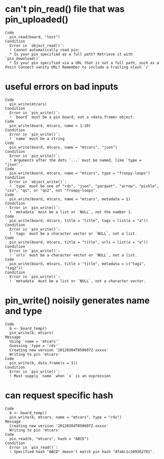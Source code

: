 # can't pin_read() file that was pin_uploaded()

    Code
      pin_read(board, "test")
    Condition
      Error in `object_read()`:
      ! Cannot automatically read pin:
      * Is your pin specified as a full path? Retrieve it with `pin_download()`
      * Is your pin specified via a URL that is not a full path, such as a Posit Connect vanity URL? Remember to include a trailing slash `/`

# useful errors on bad inputs

    Code
      pin_write(mtcars)
    Condition
      Error in `pin_write()`:
      ! `board` must be a pin board, not a <data.frame> object.
    Code
      pin_write(board, mtcars, name = 1:10)
    Condition
      Error in `pin_write()`:
      ! `name` must be a string
    Code
      pin_write(board, mtcars, name = "mtcars", "json")
    Condition
      Error in `pin_write()`:
      ! Arguments after the dots `...` must be named, like `type = "json"`.
    Code
      pin_write(board, mtcars, name = "mtcars", type = "froopy-loops")
    Condition
      Error in `object_write()`:
      ! `type` must be one of "rds", "json", "parquet", "arrow", "pickle", "csv", "qs", or "qs2", not "froopy-loops".
    Code
      pin_write(board, mtcars, name = "mtcars", metadata = 1)
    Condition
      Error in `pin_write()`:
      ! `metadata` must be a list or `NULL`, not the number 1.
    Code
      pin_write(board, mtcars, title = "title", tags = list(a = "a"))
    Condition
      Error in `pin_write()`:
      ! `tags` must be a character vector or `NULL`, not a list.
    Code
      pin_write(board, mtcars, title = "title", urls = list(a = "a"))
    Condition
      Error in `pin_write()`:
      ! `urls` must be a character vector or `NULL`, not a list.
    Code
      pin_write(board, mtcars, title = "title", metadata = c("tag1", "tag2"))
    Condition
      Error in `pin_write()`:
      ! `metadata` must be a list or `NULL`, not a character vector.

# pin_write() noisily generates name and type

    Code
      b <- board_temp()
      pin_write(b, mtcars)
    Message
      Using `name = 'mtcars'`
      Guessing `type = 'rds'`
      Creating new version '20120304T050607Z-xxxxx'
      Writing to pin 'mtcars'
    Code
      pin_write(b, data.frame(x = 1))
    Condition
      Error in `pin_write()`:
      ! Must supply `name` when `x` is an expression

# can request specific hash

    Code
      b <- board_temp()
      pin_write(b, mtcars, name = "mtcars", type = "rds")
    Message
      Creating new version '20120304T050607Z-xxxxx'
      Writing to pin 'mtcars'
    Code
      pin_read(b, "mtcars", hash = "ABCD")
    Condition
      Error in `pin_read()`:
      ! Specified hash "ABCD" doesn't match pin hash "dfa6c1c109362781".

